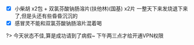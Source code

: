 - [x] 小柴胡 x2包 + 双氯芬酸钠肠溶片(扶他林)(国基) x2片  一整天下来发烧退下来了,但是头还有些昏昏沉沉的
- [x] 感冒灵不能和双氯芬酸钠肠溶片混着喝

?> 今天状态不佳,算是成功请到了病假~ 下午两三点才给开通VPN权限